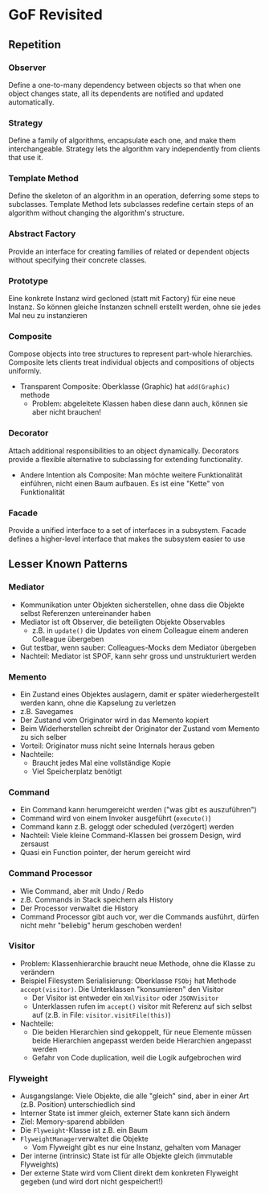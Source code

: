 # GoF Revisited
## Repetition
### Observer
Define a one-to-many dependency between objects so that when one object changes state, all its dependents are notified and updated automatically.

### Strategy
Define a family of algorithms, encapsulate each one, and make them interchangeable. Strategy lets the algorithm vary independently from clients that use it.

### Template Method
Define the skeleton of an algorithm in an operation, deferring some steps to subclasses. Template Method lets subclasses redefine certain steps of an algorithm without changing the algorithm's structure.

### Abstract Factory
Provide an interface for creating families of related or dependent objects without specifying their concrete classes.

### Prototype
Eine konkrete Instanz wird gecloned (statt mit Factory) für eine neue Instanz. So können gleiche Instanzen schnell erstellt werden, ohne sie jedes Mal neu zu instanzieren

### Composite
Compose objects into tree structures to represent part-whole hierarchies. Composite lets clients treat individual objects and compositions of objects uniformly.

- Transparent Composite: Oberklasse (Graphic) hat `add(Graphic)` methode
    - Problem: abgeleitete Klassen haben diese dann auch, können sie aber nicht brauchen!

### Decorator
Attach additional responsibilities to an object dynamically. Decorators provide a flexible alternative
to subclassing for extending functionality.

- Andere Intention als Composite: Man möchte weitere Funktionalität einführen, nicht einen Baum aufbauen. Es ist eine "Kette" von Funktionalität

### Facade
Provide a unified interface to a set of interfaces in a subsystem. Facade defines a higher-level interface that makes the subsystem easier to use

## Lesser Known Patterns
### Mediator
- Kommunikation unter Objekten sicherstellen, ohne dass die Objekte selbst Referenzen untereinander haben
- Mediator ist oft Observer, die beteiligten Objekte Observables
    - z.B. in `update()` die Updates von einem Colleague einem anderen Colleague übergeben
- Gut testbar, wenn sauber: Colleagues-Mocks dem Mediator übergeben
- Nachteil: Mediator ist SPOF,  kann sehr gross und unstrukturiert werden

### Memento
- Ein Zustand eines Objektes auslagern, damit er später wiederhergestellt werden kann, ohne die Kapselung zu verletzen
- z.B. Savegames
- Der Zustand vom Originator wird in das Memento kopiert
- Beim Widerherstellen schreibt der Originator der Zustand vom Memento zu sich selber
- Vorteil: Originator muss nicht seine Internals heraus geben
- Nachteile:
    - Braucht jedes Mal eine vollständige Kopie
    - Viel Speicherplatz benötigt

### Command
- Ein Command kann herumgereicht werden ("was gibt es auszuführen")
- Command wird von einem Invoker ausgeführt (`execute()`)
- Command kann z.B. geloggt oder scheduled (verzögert) werden
- Nachteil: Viele kleine Command-Klassen bei grossem Design, wird zersaust
- Quasi ein Function pointer, der herum gereicht wird

### Command Processor
- Wie Command, aber mit Undo / Redo
- z.B. Commands in Stack speichern als History
- Der Processor verwaltet die History
- Command Processor gibt auch vor, wer die Commands ausführt, dürfen nicht mehr "beliebig" herum geschoben werden!

### Visitor
- Problem: Klassenhierarchie braucht neue Methode, ohne die Klasse zu verändern
- Beispiel Filesystem Serialisierung: Oberklasse `FSObj` hat Methode `accept(visitor)`. Die Unterklassen "konsumieren" den Visitor
    - Der Visitor ist entweder ein `XmlVisitor` oder `JSONVisitor`
    - Unterklassen rufen im `accept()` visitor mit Referenz auf sich selbst auf (z.B. in File: `visitor.visitFile(this)`)
- Nachteile: 
    - Die beiden Hierarchien sind gekoppelt, für neue Elemente müssen beide Hierarchien angepasst werden beide Hierarchien angepasst werden
    - Gefahr von Code duplication, weil die Logik aufgebrochen wird

### Flyweight
- Ausgangslange: Viele Objekte, die alle "gleich" sind, aber in einer Art (z.B. Position) unterschiedlich sind
- Interner State ist immer gleich, externer State kann sich ändern
- Ziel: Memory-sparend abbilden
- Die `Flyweight`-Klasse ist z.B. ein Baum
- `FlyweightManager`verwaltet die Objekte
    - Vom Flyweight gibt es nur eine Instanz, gehalten vom Manager 
- Der interne (intrinsic) State ist für alle Objekte gleich (immutable Flyweights)
- Der externe State wird vom Client direkt dem konkreten Flyweight gegeben (und wird dort nicht gespeichert!)

